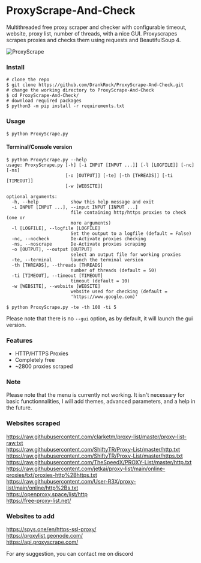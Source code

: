 # ProxyScrape-And-Check
Multithreaded free proxy scraper and checker with configurable timeout, website, proxy list, number of threads, with a nice GUI. Proxyscrapes scrapes proxies and checks them using requests and BeautifulSoup 4.

![ProxyScrape](https://user-images.githubusercontent.com/32172257/166814443-52f1cbb2-4475-40b1-96c1-92eeda4bba67.png)

### Install
```shell
# clone the repo
$ git clone https://github.com/DrankRock/ProxyScrape-And-Check.git
# change the working directory to ProxyScrape-And-Check
$ cd ProxyScrape-And-Check/
# download required packages
$ python3 -m pip install -r requirements.txt
```

### Usage
```shell
$ python ProxyScrape.py
```

#### Terminal/Console version
```
$ python ProxyScrape.py --help
usage: ProxyScrape.py [-h] [-i INPUT [INPUT ...]] [-l [LOGFILE]] [-nc] [-ns]
                      [-o [OUTPUT]] [-te] [-th [THREADS]] [-ti [TIMEOUT]]
                      [-w [WEBSITE]]

optional arguments:
  -h, --help            show this help message and exit
  -i INPUT [INPUT ...], --input INPUT [INPUT ...]
                        file containing http/https proxies to check (one or
                        more arguments)
  -l [LOGFILE], --logfile [LOGFILE]
                        Set the output to a logfile (default = False)
  -nc, --nocheck        De-Activate proxies checking
  -ns, --noscrape       De-Activate proxies scraping
  -o [OUTPUT], --output [OUTPUT]
                        select an output file for working proxies
  -te, --terminal       launch the terminal version
  -th [THREADS], --threads [THREADS]
                        number of threads (default = 50)
  -ti [TIMEOUT], --timeout [TIMEOUT]
                        timeout (default = 10)
  -w [WEBSITE], --website [WEBSITE]
                        website used for checking (default =
                        'https://www.google.com)'

$ python ProxyScrape.py -te -th 100 -ti 5
```
Please note that there is no `--gui` option, as by default, it will launch the gui version. 

### Features
* HTTP/HTTPS Proxies
* Completely free
* ~2800 proxies scraped


### Note
Please note that the menu is currently not working. It isn't necessary for basic functionnalities, I will add themes, advanced parameters, and a help in the future.

### Websites scraped
https://raw.githubusercontent.com/clarketm/proxy-list/master/proxy-list-raw.txt  
https://raw.githubusercontent.com/ShiftyTR/Proxy-List/master/http.txt  
https://raw.githubusercontent.com/ShiftyTR/Proxy-List/master/https.txt  
https://raw.githubusercontent.com/TheSpeedX/PROXY-List/master/http.txt  
https://raw.githubusercontent.com/jetkai/proxy-list/main/online-proxies/txt/proxies-http%2Bhttps.txt  
https://raw.githubusercontent.com/User-R3X/proxy-list/main/online/http%2Bs.txt  
https://openproxy.space/list/http  
https://free-proxy-list.net/  

### Websites to add 
https://spys.one/en/https-ssl-proxy/  
https://proxylist.geonode.com/  
https://api.proxyscrape.com/  

For any suggestion, you can contact me on discord 
